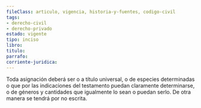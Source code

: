 ```yaml
---
fileClass: articulo, vigencia, historia-y-fuentes, codigo-civil
tags:
- derecho-civil
- derecho-privado
estado: vigente
tipo: inciso
libro:
titulo:
parrafo:
corriente-juridica:
---
```

Toda asignación deberá ser o a título universal, o de especies determinadas o que por las indicaciones del testamento puedan claramente determinarse, o de géneros y cantidades que igualmente lo sean o puedan serlo. De otra manera se tendrá por no escrita.